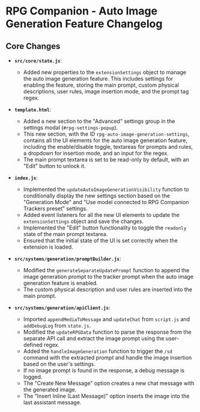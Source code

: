 # RPG Companion - Auto Image Generation Feature Changelog

## Core Changes

- **`src/core/state.js`**:
  - Added new properties to the `extensionSettings` object to manage the auto image generation feature. This includes settings for enabling the feature, storing the main prompt, custom physical descriptions, user rules, image insertion mode, and the prompt tag regex.

- **`template.html`**:
  - Added a new section to the "Advanced" settings group in the settings modal (`#rpg-settings-popup`).
  - This new section, with the ID `rpg-auto-image-generation-settings`, contains all the UI elements for the auto image generation feature, including the enable/disable toggle, textareas for prompts and rules, a dropdown for insertion mode, and an input for the regex.
  - The main prompt textarea is set to be read-only by default, with an "Edit" button to unlock it.

- **`index.js`**:
  - Implemented the `updateAutoImageGenerationVisibility` function to conditionally display the new settings section based on the "Generation Mode" and "Use model connected to RPG Companion Trackers preset" settings.
  - Added event listeners for all the new UI elements to update the `extensionSettings` object and save the changes.
  - Implemented the "Edit" button functionality to toggle the `readonly` state of the main prompt textarea.
  - Ensured that the initial state of the UI is set correctly when the extension is loaded.

- **`src/systems/generation/promptBuilder.js`**:
  - Modified the `generateSeparateUpdatePrompt` function to append the image generation prompt to the tracker prompt when the auto image generation feature is enabled.
  - The custom physical description and user rules are inserted into the main prompt.

- **`src/systems/generation/apiClient.js`**:
  - Imported `appendMediaToMessage` and `updateChat` from `script.js` and `addDebugLog` from `state.js`.
  - Modified the `updateRPGData` function to parse the response from the separate API call and extract the image prompt using the user-defined regex.
  - Added the `handleImageGeneration` function to trigger the `/sd` command with the extracted prompt and handle the image insertion based on the user's settings.
  - If no image prompt is found in the response, a debug message is logged.
  - The "Create New Message" option creates a new chat message with the generated image.
  - The "Insert Inline (Last Message)" option inserts the image into the last assistant message.

